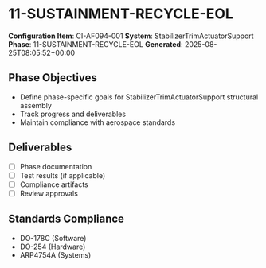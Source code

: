 # 11-SUSTAINMENT-RECYCLE-EOL

**Configuration Item**: CI-AF094-001
**System**: StabilizerTrimActuatorSupport
**Phase**: 11-SUSTAINMENT-RECYCLE-EOL
**Generated**: 2025-08-25T08:05:52+00:00

## Phase Objectives
- Define phase-specific goals for StabilizerTrimActuatorSupport structural assembly
- Track progress and deliverables
- Maintain compliance with aerospace standards

## Deliverables
- [ ] Phase documentation
- [ ] Test results (if applicable)
- [ ] Compliance artifacts
- [ ] Review approvals

## Standards Compliance
- DO-178C (Software)
- DO-254 (Hardware)
- ARP4754A (Systems)

